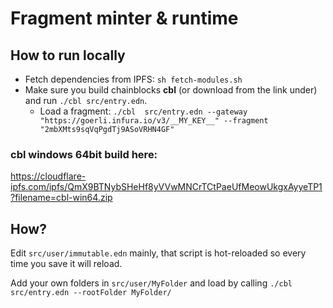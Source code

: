 # Fragment minter & runtime

## How to run locally

* Fetch dependencies from IPFS: `sh fetch-modules.sh`
* Make sure you build chainblocks **cbl** (or download from the link under) and run `./cbl src/entry.edn`.
  * Load a fragment: `./cbl  src/entry.edn --gateway "https://goerli.infura.io/v3/__MY_KEY__" --fragment "2mbXMts9sqVqPgdTj9ASoVRHN4GF"`

### cbl windows 64bit build here:
https://cloudflare-ipfs.com/ipfs/QmX9BTNybSHeHf8yVVwMNCrTCtPaeUfMeowUkgxAyyeTP1?filename=cbl-win64.zip

## How?

Edit `src/user/immutable.edn` mainly, that script is hot-reloaded so every time you save it will reload.

Add your own folders in `src/user/MyFolder` and load by calling `./cbl  src/entry.edn --rootFolder MyFolder/`
